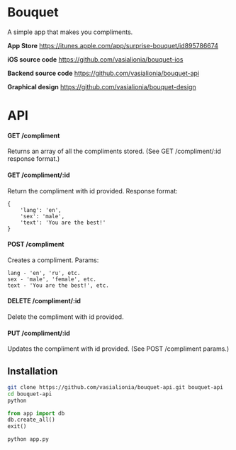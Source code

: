 # Bouquet

A simple app that makes you compliments.

**App Store** https://itunes.apple.com/app/surprise-bouquet/id895786674

**iOS source code** https://github.com/vasialionia/bouquet-ios

**Backend source code** https://github.com/vasialionia/bouquet-api

**Graphical design** https://github.com/vasialionia/bouquet-design

# API

#### GET /compliment
Returns an array of all the compliments stored. (See GET /compliment/:id response format.)

#### GET /compliment/:id
Return the compliment with id provided. Response format:
```
{
    'lang': 'en',
    'sex': 'male',
    'text': 'You are the best!'
}
```

#### POST /compliment
Creates a compliment. Params:
```
lang - 'en', 'ru', etc.
sex - 'male', 'female', etc.
text - 'You are the best!', etc.
```

#### DELETE /compliment/:id
Delete the compliment with id provided.

#### PUT /compliment/:id
Updates the compliment with id provided. (See POST /compliment params.)

Installation
--------------

```sh
git clone https://github.com/vasialionia/bouquet-api.git bouquet-api
cd bouquet-api
python
```
```python
from app import db
db.create_all()
exit()
```
```sh
python app.py
```
